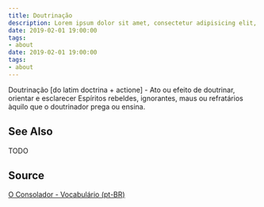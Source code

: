 ```yaml
---
title: Doutrinação
description: Lorem ipsum dolor sit amet, consectetur adipisicing elit, sed do eiusmod tempor incididunt ut labore et dolore magna aliqua.  TODO
date: 2019-02-01 19:00:00
tags:
- about
date: 2019-02-01 19:00:00
tags: 
- about
---
```


Doutrinação [do latim doctrina + actione] - Ato ou efeito de doutrinar, orientar e esclarecer Espíritos rebeldes, ignorantes, maus ou refratários àquilo que o doutrinador prega ou ensina.

## See Also
TODO

## Source
[O Consolador - Vocabulário (pt-BR)](http://www.oconsolador.com.br/linkfixo/vocabulario/principal.html)


